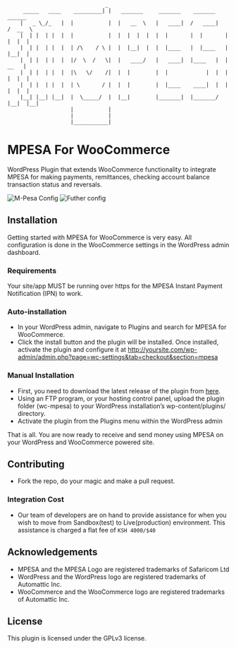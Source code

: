 								   _
		 _____   ____    _________| |   _______	    _______    _______     ______
		|   _ \_/_   | 	|           |  |   __  \   |   ____|  /   ____|   /  __  \
		|  | |  | |  | 	|           |  |  |  |  |  |  |       |  |       |  |  |  |
		|  | |  | |  | 	| /\	/ \ |  |  |__|  |  |  |____   |  |____   |  |__|  |
		|  | |  | |  | 	|/  \  /   \|  |   ____/   |   ____|  |____   |  |   __   |
		|  | |  | |  | 	|\   \/	   /|  |  |        |  |            |  |  |  |  |  |
		|  | |  | |  | 	| \	      / |  |  |        |  |____    ____|  |  |  |  |  |
		|__| |__| |__|	|  \_____/  |  |__|        |_______|  |_______/  |__|  |__|
						|           |
						|           |
						|___________|
						
# MPESA For WooCommerce

WordPress Plugin that extends WooCommerce functionality to integrate MPESA for making payments, remittances, checking account balance transaction status and reversals.

![M-Pesa Config](https://user-images.githubusercontent.com/14233942/135764516-659438ea-fba9-4090-933a-12421590a767.png)
![Futher config](https://user-images.githubusercontent.com/14233942/135764518-33bd316c-3a51-4d78-abce-76be5abcca8c.png)

## Installation

Getting started with MPESA for WooCommerce is very easy. All configuration is done in the WooCommerce settings in the WordPress admin dashboard.

### Requirements

Your site/app MUST be running over https for the MPESA Instant Payment Notification (IPN) to work.

### Auto-installation

* In your WordPress admin, navigate to Plugins and search for MPESA for WooCommerce.
* Click the install button and the plugin will be installed. Once installed, activate the plugin and configure it at <http://yoursite.com/wp-admin/admin.php?page=wc-settings&tab=checkout&section=mpesa>

### Manual Installation 

* First, you need to download the latest release of the plugin from [here](https://github.com/jabrahamjohn/releases).
* Using an FTP program, or your hosting control panel, upload the plugin folder (wc-mpesa) to your WordPress installation’s wp-content/plugins/ directory.
* Activate the plugin from the Plugins menu within the WordPress admin

That is all. You are now ready to receive and send money using MPESA on your WordPress and WooCommerce powered site.

## Contributing

* Fork the repo, do your magic and make a pull request.

### Integration Cost

* Our team of developers are on hand to provide assistance for when you wish to move from Sandbox(test) to Live(production) environment. This assistance is charged a flat fee of `KSH 4000/$40` 

## Acknowledgements

* MPESA and the MPESA Logo are registered trademarks of Safaricom Ltd
* WordPress and the WordPress logo are registered trademarks of Automattic Inc.
* WooCommerce and the WooCommerce logo are registered trademarks of Automattic Inc.

## License

This plugin is licensed under the GPLv3 license.
